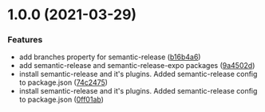 # 1.0.0 (2021-03-29)


### Features

* add branches property for semantic-release ([b16b4a6](https://github.com/RBrNx/semantic-release-playground/commit/b16b4a6950261cc21ea4f374cef75c23c711bd3c))
* add semantic-release and semantic-release-expo packages ([9a4502d](https://github.com/RBrNx/semantic-release-playground/commit/9a4502dd544b57a29f1a741011776aa6509add19))
* install semantic-release and it's plugins. Added semantic-release config to package.json ([74c2475](https://github.com/RBrNx/semantic-release-playground/commit/74c24753e021c2aafda063d2268d9fec53ba84a4))
* install semantic-release and it's plugins. Added semantic-release config to package.json ([0ff01ab](https://github.com/RBrNx/semantic-release-playground/commit/0ff01abc54092f87dc0e7dfeb2e9d73e57b8998b))
